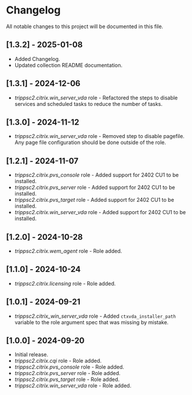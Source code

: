 # Changelog

All notable changes to this project will be documented in this file.

## [1.3.2] - 2025-01-08

- Added Changelog.
- Updated collection README documentation.

## [1.3.1] - 2024-12-06

- *trippsc2.citrix.win_server_vda* role - Refactored the steps to disable services and scheduled tasks to reduce the number of tasks.

## [1.3.0] - 2024-11-12

- *trippsc2.citrix.win_server_vda* role - Removed step to disable pagefile. Any page file configuration should be done outside of the role.

## [1.2.1] - 2024-11-07

- *trippsc2.citrix.pvs_console* role - Added support for 2402 CU1 to be installed.
- *trippsc2.citrix.pvs_server* role - Added support for 2402 CU1 to be installed.
- *trippsc2.citrix.pvs_target* role - Added support for 2402 CU1 to be installed.
- *trippsc2.citrix.win_server_vda* role - Added support for 2402 CU1 to be installed.

## [1.2.0] - 2024-10-28

- *trippsc2.citrix.wem_agent* role - Role added.

## [1.1.0] - 2024-10-24

- *trippsc2.citrix.licensing* role - Role added.

## [1.0.1] - 2024-09-21

- *trippsc2.citrix_win_server_vda* role - Added `ctxvda_installer_path` variable to the role argument spec that was missing by mistake.

## [1.0.0] - 2024-09-20

- Initial release.
- *trippsc2.citrix.cqi* role - Role added.
- *trippsc2.citrix.pvs_console* role - Role added.
- *trippsc2.citrix.pvs_server* role - Role added.
- *trippsc2.citrix.pvs_target* role - Role added.
- *trippsc2.citrix.win_server_vda* role - Role added.
